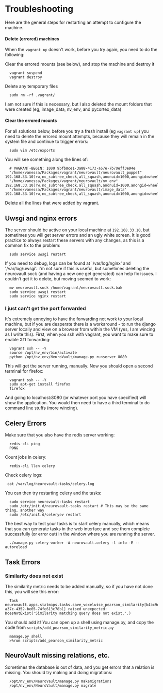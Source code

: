 # Troubleshooting

Here are the general steps for restarting an attempt to configure the machine.

#### Delete (errored) machines
When the `vagrant up` doesn't work, before you try again, you need to do the following:

Clear the errored mounts (see below), and stop the machine and destroy it

      vagrant suspend
      vagrant destroy

Delete any temporary files

      sudo rm -rf .vagrant/

I am not sure if this is necessary, but I also deleted the mount folders that were created (eg, image_data, nv_env, and pycortex_data)

#### Clear the errored mounts
For all solutions below, before you try a fresh install (eg `vagrant up`) you need to delete the errored mount attempts, because they will remain in the system file and continue to trigger errors:

      sudo vim /etc/exports

You will see something along the lines of:

      # VAGRANT-BEGIN: 1000 9bfb8ce1-3a88-4173-a67e-7b70eff3e94e
      "/home/vanessa/Packages/vagrant/neurovault/neurovault_puppet" 192.168.33.10(rw,no_subtree_check,all_squash,anonuid=1000,anongid=wheel,fsid=399783149)
      "/home/vanessa/Packages/vagrant/neurovault/nv_env" 192.168.33.10(rw,no_subtree_check,all_squash,anonuid=1000,anongid=wheel,fsid=1116967821)
      "/home/vanessa/Packages/vagrant/neurovault/image_data" 192.168.33.10(rw,no_subtree_check,all_squash,anonuid=1000,anongid=wheel,fsid=3802941516)

Delete all the lines that were added by vagrant.


## Uwsgi and nginx errors
The server should be active on your local machine at `192.168.33.10`, but sometimes you will get server errors and an ugly white screen.  It is good practice to always restart these servers with any changes, as this is a common fix to the problem:

      sudo service uwsgi restart

If you need to debug, logs can be found at `/var/log/nginx' and '/var/log/uwsgi'. I'm not sure if this is useful, but sometimes deleting the neurovault.sock (and having a new one get generated) can help fix issues. I couldn't get it to delete, but moving seemed to work:

      mv neurovault.sock /home/vagrant/neurovault.sock.bak
      sudo service uwsgi restart
      sudo service nginx restart


### I just can't get the port forwarded
It's extremely annoying to have the forwarding not work to your local machine, but if you are desperate there is a workaround - to run the django server locally and view on a browser from within the VM (yes, I am wincing as I write this). First, when you ssh with vagrant, you want to make sure to enable X11 forwarding:

      vagrant ssh -- -Y
      source /opt/nv_env/bin/activate
      python /opt/nv_env/NeuroVault/manage.py runserver 8080

This will get the server running, manually. Now you should open a second terminal for firefox:

      vagrant ssh -- -Y
      sudo apt-get install firefox
      firefox

And going to localhost:8080 (or whatever port you have specified) will show the application. You would then need to have a third terminal to do command line stuffs (more wincing).


## Celery Errors

Make sure that you also have the redis server working:

      redis-cli ping
      PONG
      
Count jobs in celery:

      redis-cli llen celery
      
Check celery logs:

     cat /var/log/neurovault-tasks/celery.log

You can then try restarting celery and the tasks:

      sudo service neurovault-tasks restart
      sudo /etc/init.d/neurovault-tasks restart # This may be the same thing, another way
      sudo /etc/init.d/celeryev restart      

The best way to test your tasks is to start celery manually, which means that you can generate tasks in the web interface and see them complete successfully (or error out) in the window where you are running the server.

      ./manage.py celery worker -A neurovault.celery -l info -E --autoreload

## Task Errors

### Similarity does not exist
The similarity metric needs to be added manually, so if you have not done this, you will see this error:      

      Task neurovault.apps.statmaps.tasks.save_voxelwise_pearson_similarity[b4bc9dd0-a37c-4352-be65-74fe613c78b1] raised unexpected: DoesNotExist('Similarity matching query does not exist.',)

You should add it! You can open up a shell using manage.py, and copy the code from `scripts/add_pearson_similarity_metric.py`

      manage.py shell
      >%run scripts/add_pearson_similarity_metric


## NeuroVault missing relations, etc.
Sometimes the database is out of data, and you get errors that a relation is missing.  You should try making and doing migrations:

      /opt/nv_env/NeuroVault/manage.py makemigrations
      /opt/nv_env/NeuroVault/manage.py migrate


